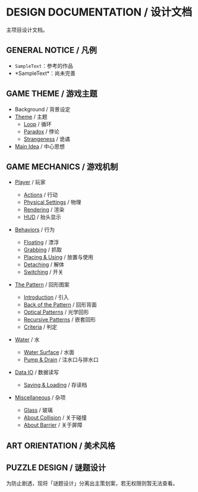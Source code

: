 # DESIGN DOCUMENTATION / 设计文档

主项目设计文档。

## GENERAL NOTICE / 凡例

- `SampleText`：参考的作品
- \*SampleText\*：尚未完善

## GAME THEME / 游戏主题

- Background / 背景设定
- [Theme](Theme.md) / 主题
  - [Loop](Theme.md#loop-/-循环) / 循环
  - [Paradox](Theme.md#paradox-/-悖论) / 悖论
  - [Strangeness](Theme.md#strangeness-/-诡谲) / 诡谲
- [Main Idea](MainIdea.md) / 中心思想

## GAME MECHANICS / 游戏机制

- [Player](Player.md) / 玩家
  - [Actions](Player.md#actions-/-行动) / 行动
  - [Physical Settings](Player.md#physical-settings-/-物理) / 物理
  - [Rendering](Player.md#rendering-/-渲染) / 渲染
  - [HUD](Player.md#hud-/-抬头显示) / 抬头显示

- [Behaviors](Behaviors.md) / 行为
  - [Floating](Behaviors.md#floating-/-漂浮) / 漂浮
  - [Grabbing](Behaviors.md#grabbing-/-抓取) / 抓取
  - [Placing & Using](Behaviors.md#placing-&-using-/-放置与使用) / 放置与使用
  - [Detaching](Behaviors.md#detaching-/-解体) / 解体
  - [Switching](Behaviors.md#switching-/-开关) / 开关

- [The Pattern](Pattern.md) / 回形图案
  - [Introduction](Pattern.md#introduction-/-引入) / 引入
  - [Back of the Pattern](Pattern.md#back-of-the-pattern-/-回形背面) / 回形背面
  - [Optical Patterns](Pattern.md#optical-patterns-/-光学回形) / 光学回形
  - [Recursive Patterns](Pattern.md#recursive-patterns-/-嵌套回形) / 嵌套回形
  - [Criteria](Pattern.md#criteria-/-判定) / 判定

- [Water](Water.md) / 水
  - [Water Surface](Water.md#water-surface-/-水面) / 水面
  - [Pump & Drain](Water.md#pump-&-drain-/-注水口与排水口) / 注水口与排水口

- [Data IO](DataIO.md) / 数据读写
  - [Saving & Loading](DataIO.md#saving-&-loading-/-存读档) / 存读档
  
- [Miscellaneous](Miscellaneous_GM.md) / 杂项
  - [Glass](Glass.md) / 玻璃
  - [About Collision](Miscellaneous_GM.md#about-collision-/-关于碰撞) / 关于碰撞
  - [About Barrier](Miscellaneous_GM.md#about-barrier-/-关于屏障) / 关于屏障

## ART ORIENTATION / 美术风格

## PUZZLE DESIGN / 谜题设计

为防止剧透，现将「谜题设计」分离出主策划案，若无权限则暂无法查看。
